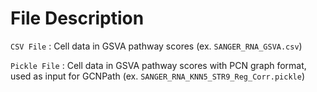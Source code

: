 # File Description
```CSV File``` : Cell data in GSVA pathway scores (ex. ```SANGER_RNA_GSVA.csv```)

```Pickle File``` : Cell data in GSVA pathway scores with PCN graph format, used as input for GCNPath (ex. ```SANGER_RNA_KNN5_STR9_Reg_Corr.pickle```)
